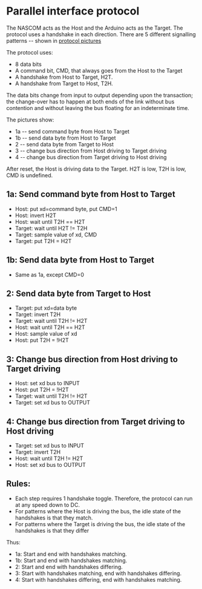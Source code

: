 # Parallel interface protocol

The NASCOM acts as the Host and the Arduino acts as the Target. The protocol
uses a handshake in each direction. There are 5 different signalling patterns --
shown in [protocol pictures](protocol.pdf)

The protocol uses:

* 8 data bits
* A command bit, CMD, that always goes from the Host to the Target
* A handshake from Host to Target, H2T.
* A handshake from Target to Host, T2H.

The data bits change from input to output depending upon the transaction; the
change-over has to happen at both ends of the link without bus contention and
without leaving the bus floating for an indeterminate time.

The pictures show:

* 1a -- send command byte from Host to Target
* 1b -- send data byte from Host to Target
* 2 -- send data byte from Target to Host
* 3 -- change bus direction from Host driving to Target driving
* 4 -- change bus direction from Target driving to Host driving

After reset, the Host is driving data to the Target. H2T is low, T2H is low, CMD
is undefined.

## 1a: Send command byte from Host to Target

* Host: put xd=command byte, put CMD=1
* Host: invert H2T
* Host: wait until T2H == H2T
* Target: wait until H2T != T2H
* Target: sample value of xd, CMD
* Target: put T2H = H2T

## 1b: Send data byte from Host to Target

* Same as 1a, except CMD=0

## 2: Send data byte from Target to Host

* Target: put xd=data byte
* Target: invert T2H
* Target: wait until T2H != H2T
* Host: wait until T2H == H2T
* Host: sample value of xd
* Host: put T2H = !H2T

## 3: Change bus direction from Host driving to Target driving

* Host: set xd bus to INPUT
* Host: put T2H = !H2T
* Target: wait until T2H != H2T
* Target: set xd bus to OUTPUT

## 4: Change bus direction from Target driving to Host driving

* Target: set xd bus to INPUT
* Target: invert T2H
* Host: wait until T2H != H2T
* Host: set xd bus to OUTPUT

## Rules:

* Each step requires 1 handshake toggle. Therefore, the protocol
can run at any speed down to DC.
* For patterns where the Host is driving the bus, the idle state of
the handshakes is that they match.
* For patterns where the Target is driving the bus, the idle state of
the handshakes is that they differ

Thus:

* 1a: Start and end with handshakes matching.
* 1b: Start and end with handshakes matching.
* 2: Start and end with handshakes differing.
* 3: Start with handshakes matching, end with handshakes differing.
* 4: Start with handshakes differing, end with handshakes matching.
